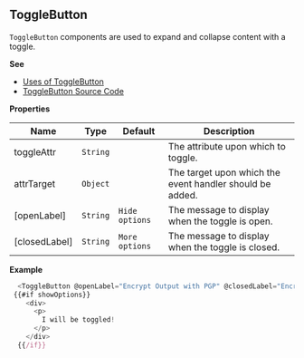 <a name="ToggleButton
`ToggleButton` components are used to expand and collapse content with a toggle.module_"></a>

## ToggleButton
`ToggleButton` components are used to expand and collapse content with a toggle.

**See**

- [Uses of ToggleButton](https://github.com/hashicorp/vault/search?l=Handlebars&q=ToggleButton)
- [ToggleButton Source Code](https://github.com/hashicorp/vault/blob/master/ui/app/components/toggle-button.js)

**Properties**

| Name | Type | Default | Description |
| --- | --- | --- | --- |
| toggleAttr | <code>String</code> | <code></code> | The attribute upon which to toggle. |
| attrTarget | <code>Object</code> | <code></code> | The target upon which the event handler should be added. |
| [openLabel] | <code>String</code> | <code>Hide options</code> | The message to display when the toggle is open. |
| [closedLabel] | <code>String</code> | <code>More options</code> | The message to display when the toggle is closed. |

**Example**  

```js
  <ToggleButton @openLabel="Encrypt Output with PGP" @closedLabel="Encrypt Output with PGP" @toggleTarget={{this}} @toggleAttr="showOptions"/>
 {{#if showOptions}}
    <div>
      <p>
        I will be toggled!
      </p>
    </div>
  {{/if}}
  ```
